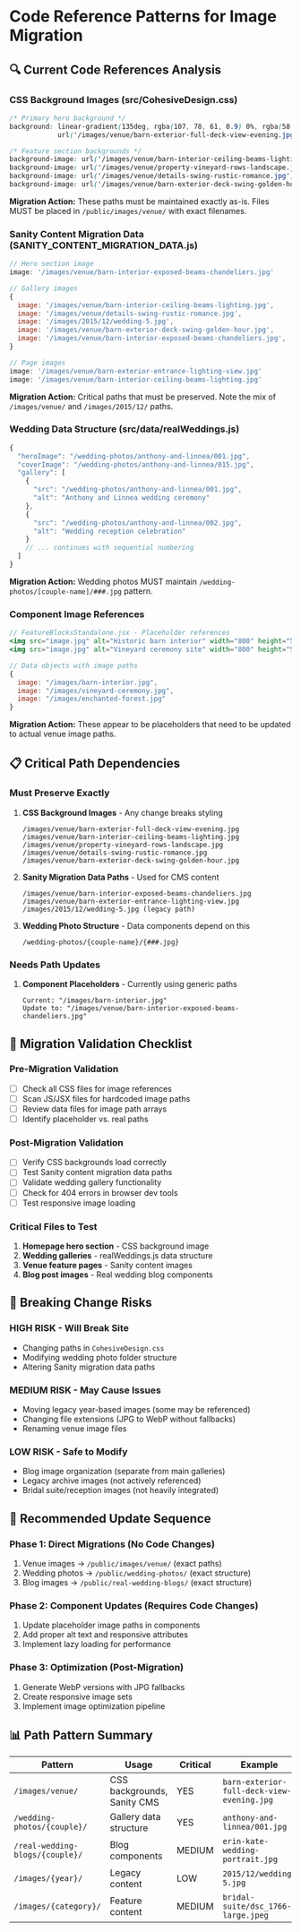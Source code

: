 # Code Reference Patterns for Image Migration

## 🔍 Current Code References Analysis

### CSS Background Images (src/CohesiveDesign.css)
```css
/* Primary hero background */
background: linear-gradient(135deg, rgba(107, 78, 61, 0.9) 0%, rgba(58, 74, 60, 0.8) 100%), 
            url('/images/venue/barn-exterior-full-deck-view-evening.jpg') center/cover;

/* Feature section backgrounds */
background-image: url('/images/venue/barn-interior-ceiling-beams-lighting.jpg');
background-image: url('/images/venue/property-vineyard-rows-landscape.jpg');
background-image: url('/images/venue/details-swing-rustic-romance.jpg');
background-image: url('/images/venue/barn-exterior-deck-swing-golden-hour.jpg');
```

**Migration Action:** These paths must be maintained exactly as-is. Files MUST be placed in `/public/images/venue/` with exact filenames.

### Sanity Content Migration Data (SANITY_CONTENT_MIGRATION_DATA.js)
```javascript
// Hero section image
image: '/images/venue/barn-interior-exposed-beams-chandeliers.jpg'

// Gallery images
{
  image: '/images/venue/barn-interior-ceiling-beams-lighting.jpg',
  image: '/images/venue/details-swing-rustic-romance.jpg',
  image: '/images/2015/12/wedding-5.jpg',
  image: '/images/venue/barn-exterior-deck-swing-golden-hour.jpg',
  image: '/images/venue/barn-interior-exposed-beams-chandeliers.jpg',
}

// Page images
image: '/images/venue/barn-exterior-entrance-lighting-view.jpg'
image: '/images/venue/barn-interior-ceiling-beams-lighting.jpg'
```

**Migration Action:** Critical paths that must be preserved. Note the mix of `/images/venue/` and `/images/2015/12/` paths.

### Wedding Data Structure (src/data/realWeddings.js)
```javascript
{
  "heroImage": "/wedding-photos/anthony-and-linnea/001.jpg",
  "coverImage": "/wedding-photos/anthony-and-linnea/015.jpg",
  "gallery": [
    {
      "src": "/wedding-photos/anthony-and-linnea/001.jpg",
      "alt": "Anthony and Linnea wedding ceremony"
    },
    {
      "src": "/wedding-photos/anthony-and-linnea/002.jpg", 
      "alt": "Wedding reception celebration"
    }
    // ... continues with sequential numbering
  ]
}
```

**Migration Action:** Wedding photos MUST maintain `/wedding-photos/[couple-name]/###.jpg` pattern.

### Component Image References
```jsx
// FeatureBlocksStandalone.jsx - Placeholder references
<img src="image.jpg" alt="Historic barn interior" width="800" height="500" />
<img src="image.jpg" alt="Vineyard ceremony site" width="800" height="500" />

// Data objects with image paths
{
  image: "/images/barn-interior.jpg",
  image: "/images/vineyard-ceremony.jpg", 
  image: "/images/enchanted-forest.jpg"
}
```

**Migration Action:** These appear to be placeholders that need to be updated to actual venue image paths.

## 📋 Critical Path Dependencies

### Must Preserve Exactly
1. **CSS Background Images** - Any change breaks styling
   ```
   /images/venue/barn-exterior-full-deck-view-evening.jpg
   /images/venue/barn-interior-ceiling-beams-lighting.jpg
   /images/venue/property-vineyard-rows-landscape.jpg
   /images/venue/details-swing-rustic-romance.jpg
   /images/venue/barn-exterior-deck-swing-golden-hour.jpg
   ```

2. **Sanity Migration Data Paths** - Used for CMS content
   ```
   /images/venue/barn-interior-exposed-beams-chandeliers.jpg
   /images/venue/barn-exterior-entrance-lighting-view.jpg
   /images/2015/12/wedding-5.jpg (legacy path)
   ```

3. **Wedding Photo Structure** - Data components depend on this
   ```
   /wedding-photos/{couple-name}/{###.jpg}
   ```

### Needs Path Updates
1. **Component Placeholders** - Currently using generic paths
   ```
   Current: "/images/barn-interior.jpg"
   Update to: "/images/venue/barn-interior-exposed-beams-chandeliers.jpg"
   ```

## 🔧 Migration Validation Checklist

### Pre-Migration Validation
- [ ] Check all CSS files for image references
- [ ] Scan JS/JSX files for hardcoded image paths  
- [ ] Review data files for image path arrays
- [ ] Identify placeholder vs. real paths

### Post-Migration Validation
- [ ] Verify CSS backgrounds load correctly
- [ ] Test Sanity content migration data paths
- [ ] Validate wedding gallery functionality
- [ ] Check for 404 errors in browser dev tools
- [ ] Test responsive image loading

### Critical Files to Test
1. **Homepage hero section** - CSS background image
2. **Wedding galleries** - realWeddings.js data structure
3. **Venue feature pages** - Sanity content images
4. **Blog post images** - Real wedding blog components

## 🚨 Breaking Change Risks

### HIGH RISK - Will Break Site
- Changing paths in `CohesiveDesign.css`
- Modifying wedding photo folder structure
- Altering Sanity migration data paths

### MEDIUM RISK - May Cause Issues  
- Moving legacy year-based images (some may be referenced)
- Changing file extensions (JPG to WebP without fallbacks)
- Renaming venue image files

### LOW RISK - Safe to Modify
- Blog image organization (separate from main galleries)
- Legacy archive images (not actively referenced)
- Bridal suite/reception images (not heavily integrated)

## 🔄 Recommended Update Sequence

### Phase 1: Direct Migrations (No Code Changes)
1. Venue images → `/public/images/venue/` (exact paths)
2. Wedding photos → `/public/wedding-photos/` (exact structure)
3. Blog images → `/public/real-wedding-blogs/` (exact structure)

### Phase 2: Component Updates (Requires Code Changes)
1. Update placeholder image paths in components
2. Add proper alt text and responsive attributes
3. Implement lazy loading for performance

### Phase 3: Optimization (Post-Migration)
1. Generate WebP versions with JPG fallbacks
2. Create responsive image sets
3. Implement image optimization pipeline

## 📊 Path Pattern Summary

| Pattern | Usage | Critical | Example |
|---------|-------|----------|---------|
| `/images/venue/` | CSS backgrounds, Sanity CMS | YES | `barn-exterior-full-deck-view-evening.jpg` |
| `/wedding-photos/{couple}/` | Gallery data structure | YES | `anthony-and-linnea/001.jpg` |
| `/real-wedding-blogs/{couple}/` | Blog components | MEDIUM | `erin-kate-wedding-portrait.jpg` |
| `/images/{year}/` | Legacy content | LOW | `2015/12/wedding-5.jpg` |
| `/images/{category}/` | Feature content | MEDIUM | `bridal-suite/dsc_1766-large.jpeg` |